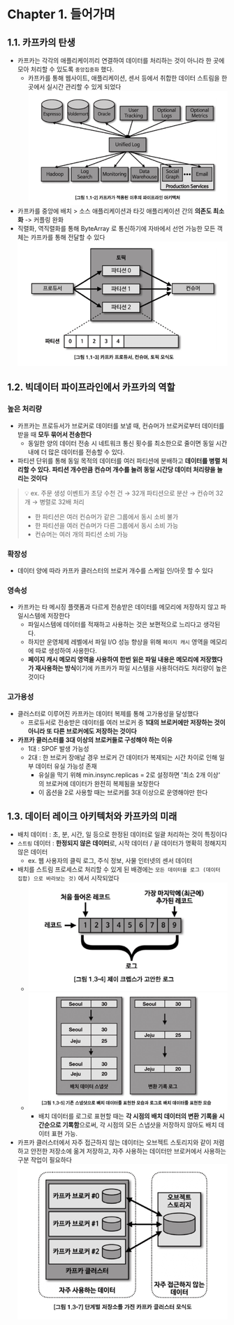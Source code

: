 # Chapter 1. 들어가며

## 1.1. 카프카의 탄생
- 카프카는 각각의 애플리케이끼리 연결하여 데이터를 처리하는 것이 아니라 한 곳에 모아 처리할 수 있도록 `중앙집중화` 했다.
  - 카프카를 통해 웹사이트, 애플리케이션, 센서 등에서 취합한 데이터 스트림을 한 곳에서 실시간 관리할 수 있게 되었다
![alt text](image.png)
- 카프카를 중앙에 배치 > 소스 애플리케이션과 타깃 애플리케이션 간의 **의존도 최소화** -> 커플링 완화
- 직렬화, 역직렬화를 통해 ByteArray 로 통신하기에 자바에서 선언 가능한 모든 객체는 카프카를 통해 전달할 수 있다
![alt text](image-1.png)

## 1.2. 빅데이터 파이프라인에서 카프카의 역할
### 높은 처리량
- 카프카는 프로듀서가 브로커로 데이터를 보낼 때, 컨슈머가 브로커로부터 데이터를 받을 때 **모두 묶어서 전송한다**
  - 동일한 양의 데이터 전송 시 네트워크 통신 횟수를 최소한으로 줄이면 동일 시간 내에 더 많은 데이터를 전송할 수 있다.
- 파티션 단위를 통해 동일 목적의 데이터를 여러 파티션에 분배하고 **데이터를 병렬 처리할 수 있다. 파티션 개수만큼 컨슈머 개수를 늘려 동일 시간당 데이터 처리량을 늘리는 것이다**
> 💡 ex. 주문 생성 이벤트가 초당 수천 건 → 32개 파티션으로 분산 → 컨슈머 32개 → 병렬로 32배 처리
> - 한 파티션은 여러 컨슈머가 같은 그룹에서 동시 소비 불가
> - 한 파티션을 여러 컨슈머가 다른 그룹에서 동시 소비 가능
> - 컨슈머는 여러 개의 파티션 소비 가능

### 확장성
- 데이터 양에 따라 카프카 클러스터의 브로커 개수를 스케일 인/아웃 할 수 있다

### 영속성
- 카프카는 타 메시징 플랫폼과 다르게 전송받은 데이터를 메모리에 저장하지 않고 파일시스템에 저장한다
  - 파일시스템에 데이터를 적재하고 사용하는 것은 보편적으로 느리다고 생각된다.
  - 하지만 운영체제 레벨에서 파일 I/O 성능 향상을 위해 `페이지 캐시` 영역을 메모리에 따로 생성하여 사용한다.
  - **페이지 캐시 메모리 영역을 사용하여 한번 읽은 파일 내용은 메모리에 저장했다가 재사용하는 방식**이기에 카프카가 파일 시스템을 사용하더라도 처리량이 높은 것이다

### 고가용성
- 클러스터로 이루어진 카프카는 데이터 복제를 통해 고가용성을 달성했다
  - 프로듀서로 전송받은 데이터를 여러 브로커 중 **1대의 브로커에만 저장하는 것이 아니라 또 다른 브로커에도 저장하는 것이다**
- **카프카 클러스터를 3대 이상의 브로커들로 구성해야 하는 이유**
  - 1대 : SPOF 발생 가능성
  - 2대 : 한 브로커 장애날 경우 브로커 간 데이터가 복제되는 시간 차이로 인해 일부 데이터 유실 가능성 존재
    - 유실을 막기 위해 min.insync.replicas = 2로 설정하면 '최소 2개 이상' 의 브로커에 데이터가 완전히 복제됨을 보장한다
    - 이 옵션을 2로 사용할 때는 브로커를 3대 이상으로 운영해야만 한다

## 1.3. 데이터 레이크 아키텍처와 카프카의 미래
- 배치 데이터 : 초, 분, 시간, 일 등으로 한정된 데이터로 일괄 처리하는 것이 특징이다
- `스트림` 데이터 : **한정되지 않은 데이터**로, 시작 데이터 / 끝 데이터가 명확히 정해지지 않은 데이터
  - ex. 웹 사용자의 클릭 로그, 주식 정보, 사물 인터넷의 센서 데이터
- 배치를 스트림 프로세스로 처리할 수 있게 된 배경에는 `모든 데이터를 로그 (데이터 집합) 으로 바라보는 것)` 에서 시작되었다
  - ![alt text](image-3.png)
  - ![alt text](image-4.png)
    - 배치 데이터를 로그로 표현할 때는 **각 시점의 배치 데이터의 변환 기록을 시간순으로 기록함**으로써, 각 시점의 모든 스냅샷을 저장하지 않아도 배치 데이터 표현 가능.
- 카프카 클러스터에서 자주 접근하지 않는 데이터는 오브젝트 스토리지와 같이 저렴하고 안전한 저장소에 옮겨 저장하고, 자주 사용하는 데이터만 브로커에서 사용하는 구분 작업이 필요하다
    ![alt text](image-2.png)